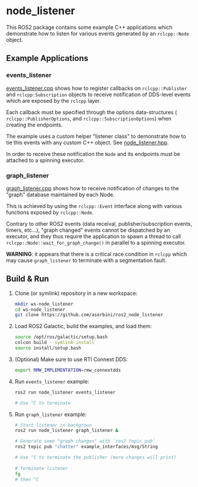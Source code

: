# node_listener

This ROS2 package contains some example C++ applications which demonstrate
how to listen for various events generated by an `rclcpp::Node` object.

## Example Applications

### events_listener

[events_listener.cpp](src/events_listener.cpp) shows how to register
callbacks on `rclcpp::Publisher` and `rclcpp:Subscription` objects to receive
notification of DDS-level events which are exposed by the `rclcpp` layer.

Each callback must be specified through the options data-structures (
`rclcpp::PublisherOptions`, and `rclcpp::SubscriptionOptions`) when creating
the endpoints.

The example uses a custom helper "listener class" to demonstrate how to tie
this events with any custom C++ object. See
[node_listener.hpp](include/node_listener/node_listener.hpp).

In order to receive these notification the `Node` and its endpoints must be
attached to a spinning executor.

### graph_listener

[graph_listener.cpp](src/graph_listener.cpp) shows how to receive notification
of changes to the "graph" database maintained by each Node.

This is achieved by using the `rclcpp::Event` interface along with various
functions exposed by `rclcpp::Node`.

Contrary to other ROS2 events (data receival, publisher/subscription events,
timers, etc...), "graph changed" events cannot be dispatched by an executor,
and they thus require the application to spawn a thread to call
`rclcpp::Node::wait_for_graph_change()` in parallel to a spinning executor.

**WARNING**: it appears that there is a critical race condition in `rclcpp`
which may cause `graph_listener` to terminate with a segmentation fault.

## Build & Run

1. Clone (or symlink) repository in a new workspace:

   ```sh
   mkdir ws-node_listener
   cd ws-node_listener
   git clone https://github.com/asorbini/ros2_node_listener
   ```

2. Load ROS2 Galactic, build the examples, and load them:

   ```sh
   source /opt/ros/galactic/setup.bash
   colcon build --symlink-install
   source install/setup.bash
   ```

3. (Optional) Make sure to use RTI Connext DDS:

   ```sh
   export RMW_IMPLEMENTATION=rmw_connextdds
   ```

4. Run `events_listener` example:

   ```sh
   ros2 run node_listener events_listener

   # Use ^C to terminate
   ```

5. Run `graph_listener` example:

   ```sh
   # Start listener in backgroun
   ros2 run node_listener graph_listener &

   # Generate some "graph changes" with `ros2 topic pub`
   ros2 topic pub "chatter" example_interfaces/msg/String

   # Use ^C to terminate the publisher (more changes will print)
  
   # Terminate listener
   fg
   # then ^C
   ```
